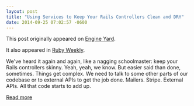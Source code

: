 ```yaml
---
layout: post
title: "Using Services to Keep Your Rails Controllers Clean and DRY"
date: 2014-09-25 07:02:57 -0600
---
```


This post originally appeared on [Engine Yard](https://blog.engineyard.com/2014/keeping-your-rails-controllers-dry-with-services).

It also appeared in [Ruby Weekly](http://rubyweekly.com/issues/214).

We've heard it again and again, like a nagging schoolmaster: keep your Rails controllers skinny. Yeah, yeah, we know. But easier said than done, sometimes. Things get complex. We need to talk to some other parts of our codebase or to external APIs to get the job done. Mailers. Stripe. External APIs. All that code starts to add up.

[Read more](https://blog.engineyard.com/2014/keeping-your-rails-controllers-dry-with-services)
